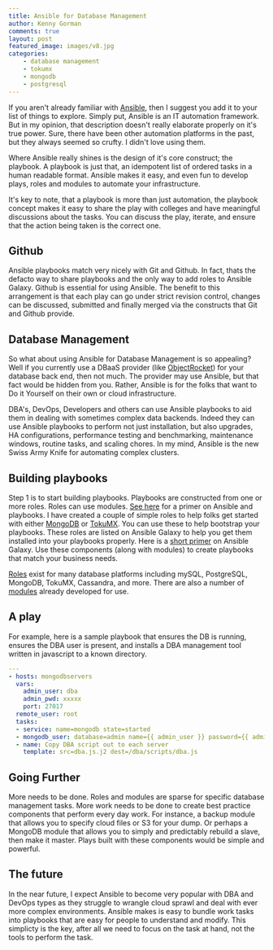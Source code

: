 ```yaml
---
title: Ansible for Database Management
author: Kenny Gorman
comments: true
layout: post
featured_image: images/v8.jpg
categories:
    - database management
    - tokumx
    - mongodb
    - postgresql
---
```


If you aren't already familiar with [Ansible](http://www.ansible.com), then I suggest you add it to your list of things to explore. Simply put, Ansible is an IT automation framework. But in my opinion, that description doesn't really elaborate properly on it's true power. Sure, there have been other automation platforms in the past, but they always seemed so crufty. I didn't love using them.

<!--more-->

Where Ansible really shines is the design of it's core construct; the playbook. A playbook is just that, an idempotent list of ordered tasks in a human readable format. Ansible makes it easy, and even fun to develop plays, roles and modules to automate your infrastructure.

It's key to note, that a playbook is more than just automation, the playbook concept makes it easy to share the play with colleges and have meaningful discussions about the tasks. You can discuss the play, iterate, and ensure that the action being taken is the correct one.

## Github ##

Ansible playbooks match very nicely with Git and Github. In fact, thats the defacto way to share playbooks and the only way to add roles to Ansible Galaxy. Github is essential for using Ansible. The benefit to this arrangement is that each play can go under strict revision control, changes can be discussed, submitted and finally merged via the constructs that Git and Github provide.

## Database Management ##

So what about using Ansible for Database Management is so appealing? Well if you currently use a DBaaS provider (like [ObjectRocket](http://www.objectrocket.com)) for your database back end, then not much. The provider may use Ansible, but that fact would be hidden from you. Rather, Ansible is for the folks that want to Do it Yourself on their own or cloud infrastructure.

DBA's, DevOps, Developers and others can use Ansible playbooks to aid them in dealing with sometimes complex data backends. Indeed they can use Ansible playbooks to perform not just installation, but also upgrades, HA configurations, performance testing and benchmarking, maintenance windows, routine tasks, and scaling chores. In my mind, Ansible is the new Swiss Army Knife for automating complex clusters.

## Building playbooks ##

Step 1 is to start building playbooks. Playbooks are constructed from one or more roles. Roles can use modules. [See here](http://www.ansible.com/how-ansible-works) for a primer on Ansible and playbooks. I have created a couple of simple roles to help folks get started with either [MongoDB](https://galaxy.ansible.com/list#/roles/1955) or [TokuMX](https://galaxy.ansible.com/list#/roles/1890). You can use these to help bootstrap your playbooks. These roles are listed on Ansible Galaxy to help you get them installed into your playbooks properly. Here is a [short primer](https://galaxy.ansible.com/intro) on Ansible Galaxy. Use these components (along with modules) to create playbooks that match your business needs.

[Roles](https://galaxy.ansible.com/list#/roles) exist for many database platforms including mySQL, PostgreSQL, MongoDB, TokuMX, Cassandra, and more. There are also a number of [modules](http://docs.ansible.com/list_of_database_modules.html) already developed for use.

## A play ##

For example, here is a sample playbook that ensures the DB is running, ensures the DBA user is present, and installs a DBA management tool written in javascript to a known directory.

~~~ yaml
---
- hosts: mongodbservers
  vars:
    admin_user: dba
    admin_pwd: xxxxx
    port: 27017
  remote_user: root
  tasks:
  - service: name=mongodb state=started
  - mongodb_user: database=admin name={{ admin_user }} password={{ admin_pwd }} state=present login_port={{ port }}
  - name: Copy DBA script out to each server
    template: src=dba.js.j2 dest=/dba/scripts/dba.js
~~~

## Going Further ##

More needs to be done. Roles and modules are sparse for specific database management tasks. More work needs to be done to create best practice components that perform every day work. For instance, a backup module that allows you to specify cloud files or S3 for your dump. Or perhaps a MongoDB module that allows you to simply and predictably rebuild a slave, then make it master. Plays built with these components would be simple and powerful.

## The future ##
In the near future, I expect Ansible to become very popular with DBA and DevOps types as they struggle to wrangle cloud sprawl and deal with ever more complex environments. Ansible makes is easy to bundle work tasks into playbooks that are easy for people to understand and modify. This simplicty is the key, after all we need to focus on the task at hand, not the tools to perform the task.
